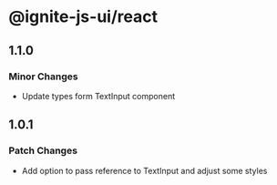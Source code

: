 # @ignite-js-ui/react

## 1.1.0

### Minor Changes

- Update types form TextInput component

## 1.0.1

### Patch Changes

- Add option to pass reference to TextInput and adjust some styles
